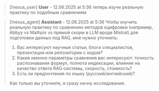 >[!nexus_user] **User** - 12.06.2025 at 5:36
> теперь изучи реальную практику по подобным сравнениям
<!-- UID: cbd0fe35-22aa-4b0a-8112-d0db6743a899 -->




>[!nexus_agent] **Assistant** - 12.06.2025 at 5:36
> Чтобы изучить реальную практику по сравнению методов оцифровки (например, Abbyy vs Mathpix vs прямой скорм в LLM вроде Mistral) для подготовки данных под RAG, мне нужно уточнить:
> 
> 1. Вас интересуют научные статьи, блоги специалистов, презентации или репозитории с кодом?
> 2. Какие именно параметры сравнения вас интересуют: точность распознавания формул, полнота индексации, влияние на качество ответа RAG‑системы, скорость, стоимость?
> 3. Есть ли предпочтения по языку (русский/английский)?
> 
> Как только вы уточните, я сразу начну исследование.
<!-- UID: 741f4e7a-860d-466a-a4c3-f4cc302d73ea -->